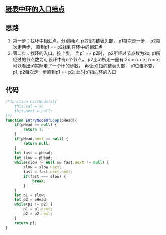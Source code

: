 ## [链表中环的入口结点](https://www.nowcoder.com/practice/253d2c59ec3e4bc68da16833f79a38e4?tpId=13&tqId=11208&rp=3&ru=%2Fta%2Fcoding-interviews&qru=%2Fta%2Fcoding-interviews%2Fquestion-ranking&tPage=3)

## 思路
1. 第一步：找环中相汇点。分别用p1, p2指向链表头部， p1每次走一步， p2每次走两步， 直到p1 == p2找到在环中的相汇点
2. 第二步：找环的入口。接上步， 当p1 == p2时， p2所经过节点数为2x, p1所经过的节点数为x, 设环中有n个节点， p2比p1所走一圈有 2x = n + x; n = x;
    可以看出p1实际走了一个环的步数， 再让p2指向链表头部， p1位置不变， p1, p2每次走一步直到p1 == p2; 此时p1指向环的入口

## 代码
```js
/*function ListNode(x){
    this.val = x;
    this.next = null;
}*/
function EntryNodeOfLoop(pHead){
    if(pHead == null) {
        return 1;
    }
    if(pHead.next == null) {
        return null;
    }
    let fast = pHead;
    let slow = pHead;
    while(slow != null && fast.next != null) {
        slow = slow.next;
        fast = fast.next.next;
        if(fast === slow) {
            break;
        }
    }
    let p1 = slow;
    let p2 = pHead;
    while(p1 != p2) {
        p1 = p1.next;
        p2 = p2.next;
    }
    return p1;
}
```